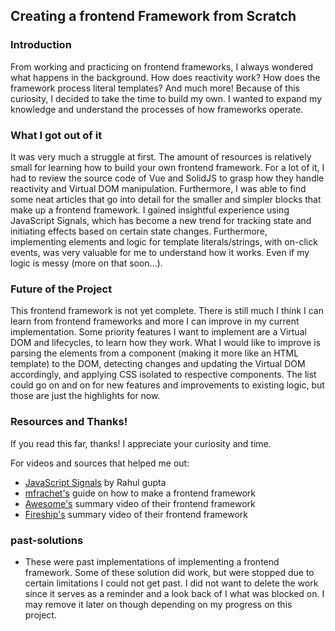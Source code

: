 ## Creating a frontend Framework from Scratch

### Introduction
From working and practicing on frontend frameworks, I always wondered what happens in the background. How does reactivity work? How does the framework process literal templates? And much more! Because of this curiosity, I decided to take the time to build my own. I wanted to expand my knowledge and understand the processes of how frameworks operate.

### What I got out of it
It was very much a struggle at first. The amount of resources is relatively small for learning how to build your own frontend framework. For a lot of it, I had to review the source code of Vue and SolidJS to grasp how they handle reactivity and Virtual DOM manipulation. Furthermore, I was able to find some neat articles that go into detail for the smaller and simpler blocks that make up a frontend framework. I gained insightful experience using JavaScript Signals, which has become a new trend for tracking state and initiating effects based on certain state changes. Furthermore, implementing elements and logic for template literals/strings, with on-click events, was very valuable for me to understand how it works. Even if my logic is messy (more on that soon...).

### Future of the Project
This frontend framework is not yet complete. There is still much I think I can learn from frontend frameworks and more I can improve in my current implementation. Some priority features I want to implement are a Virtual DOM and lifecycles, to learn how they work. What I would like to improve is parsing the elements from a component (making it more like an HTML template) to the DOM, detecting changes and updating the Virtual DOM accordingly, and applying CSS isolated to respective components. The list could go on and on for new features and improvements to existing logic, but those are just the highlights for now.

### Resources and Thanks!
If you read this far, thanks! I appreciate your curiosity and time.

For videos and sources that helped me out:
- [JavaScript Signals](https://www.freecodecamp.org/news/learn-javascript-reactivity-build-signals-from-scratch/) by Rahul gupta
- [mfrachet's](https://mfrachet.github.io/create-frontend-framework/) guide on how to make a frontend framework
- [Awesome's](https://www.youtube.com/watch?v=qzQ8fKLDUyo) summary video of their frontend framework
- [Fireship's](https://www.youtube.com/watch?v=SJeBRW1QQMA) summary video of their frontend framework

### past-solutions
- These were past implementations of implementing a frontend framework. Some of these solution did work, but were stopped due to certain limitations I could not get past. I did not want to delete the work since it serves as a reminder and a look back of I what was blocked on. I may remove it later on though depending on my progress on this project.

